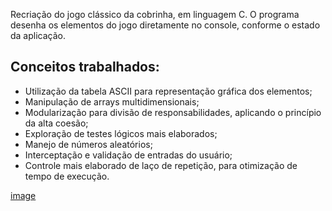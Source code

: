 Recriação do jogo clássico da cobrinha, em linguagem C. 
O programa desenha os elementos do jogo diretamente no console, conforme o estado da aplicação. 

## Conceitos trabalhados:
- Utilização da tabela ASCII para representação gráfica dos elementos;
- Manipulação de arrays multidimensionais;
- Modularização para divisão de responsabilidades, aplicando o princípio da alta coesão;
- Exploração de testes lógicos mais elaborados;
- Manejo de números aleatórios;
- Interceptação e validação de entradas do usuário;
- Controle mais elaborado de laço de repetição, para otimização de tempo de execução.

[image](https://user-images.githubusercontent.com/112030384/197072055-ab513deb-0b43-4387-927d-7d305c2d600f.png)
